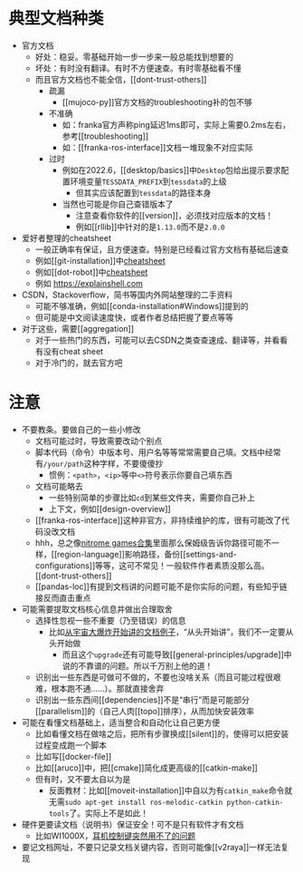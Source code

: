 # 典型文档种类
- 官方文档
  - 好处：稳妥。零基础开始一步一步来一般总能找到想要的
  - 坏处：有时没有翻译。有时不方便速查。有时零基础看不懂
  - 而且官方文档也不能全信，[[dont-trust-others]]
    - 疏漏
      - [[mujoco-py]]官方文档的troubleshooting补的包不够
    - 不准确
      - 如：franka官方声称ping延迟1ms即可，实际上需要0.2ms左右，参考[[troubleshooting]]
      - 如：[[franka-ros-interface]]文档一堆现象不对应实际
    - 过时
      - 例如在2022.6，[[desktop/basics]]中`Desktop`包给出提示要求配置环境变量`TESSDATA_PREFIX`到`tessdata`的上级
        - 但其实应该配置到`tessdata`的路径本身
      - 当然也可能是你自己查错版本了
        - 注意查看你软件的[[version]]，必须找对应版本的文档！
        - 例如[[rllib]]中针对的是`1.13.0`而不是`2.0.0`
- 爱好者整理的cheatsheet
  - 一般正确率有保证，且方便速查。特别是已经看过官方文档有基础后速查
  - 例如[[git-installation]]中[cheatsheet](https://ndpsoftware.com/git-cheatsheet.html#loc=stash;)
  - 例如[[dot-robot]]中[cheatsheet](https://robocorp.com/docs/languages-and-frameworks/robot-framework/cheat-sheet)
  - 例如 https://explainshell.com
- CSDN，Stackoverflow，简书等国内外网站整理的二手资料
  - 可能不够准确，例如[[conda-installation#Windows]]提到的
  - 但可能是中文阅读速度快，或者作者总结把握了要点等等
- 对于这些，需要[[aggregation]]
  - 对于一些热门的东西，可能可以去CSDN之类查查速成、翻译等，并看看有没有cheat sheet
  - 对于冷门的，就去官方吧
# 注意
- 不要教条。要做自己的一些小修改
  - 文档可能过时，导致需要改动个别点
  - 脚本代码（命令）中版本号、用户名等等常常需要自己填。文档中经常有`/your/path`这种字样，不要傻傻抄
    - 惯例：`<path>`，`<ip>`等中`<>`符号表示你要自己填东西
  - 文档可能略去
    - 一些特别简单的步骤比如`cd`到某些文件夹，需要你自己补上
    - 上下文，例如[[design-overview]]
  - [[franka-ros-interface]]这种非官方，非持续维护的库，很有可能改了代码没改文档
  - hhh，总之像[nitrome games合集](https://archive.org/details/all_nitrome_games)里面那么保姆级告诉你路径可能不一样，[[region-language]]影响路径，备份[[settings-and-configurations]]等等，这可不常见！一般软件作者素质没那么高。[[dont-trust-others]]
  - [[pandas-loc]]有提到文档讲的问题可能不是你实际的问题，有些知乎链接反而直击重点
- 可能需要提取文档核心信息并做出合理取舍
  - 选择性忽视一些不重要（乃至错误）的信息
    - 比如[从宇宙大爆炸开始讲的文档例子](https://github.com/IntelRealSense/librealsense/blob/master/doc/installation.md)，“从头开始讲”，我们不一定要从头开始做
      - 而且这个`upgrade`还有可能导致[[general-principles/upgrade]]中说的不靠谱的问题。所以千万别上他的道！
  - 识别出一些东西是可做可不做的，不要也没啥关系（而且可能过程很艰难，根本跑不通……）。那就直接舍弃
  - 识别出一些东西间[[dependencies]]不是“串行”而是可能部分[[parallelism]]的（自己人肉[[topo]]排序），从而加快安装效率
- 可能在看懂文档基础上，适当整合和自动化让自己更方便
  - 比如看懂文档在做啥之后，把所有步骤换成[[silent]]的，使得可以把安装过程变成跑一个脚本
  - 比如写[[docker-file]]
  - 比如[[aruco]]中，把[[cmake]]简化成更高级的[[catkin-make]]
  - 但有时，又不要太自以为是
    - 反面教材：比如[[moveit-installation]]中自以为有`catkin_make`命令就无需`sudo apt-get install ros-melodic-catkin python-catkin-tools`了。实际上不是如此！
- 硬件更要读文档（说明书）保证安全！可不是只有软件才有文档
  - 比如WI1000X，[耳机控制键突然用不了的问题](https://helpguide.sony.net/mdr/wi1000x/v1/zh-cn/contents/TP0001514117.html)
- 要记文档网址，不要只记录文档关键内容，否则可能像[[v2raya]]一样无法复现